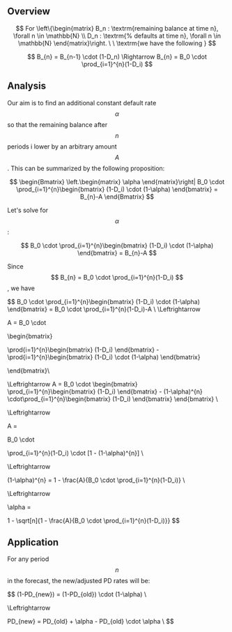 ## Overview
$$
For \left\{\begin{matrix}
B_n : \textrm{remaining balance at time n}, \forall n \in \mathbb{N}
\\ 
D_n : \textrm{% defaults at time n}, \forall n \in \mathbb{N}
\end{matrix}\right. \ \ \textrm{we have the following }
$$

$$
B_{n} = B_{n-1} \cdot (1-D_n) \Rightarrow B_{n} = B_0 \cdot \prod_{i=1}^{n}(1-D_i) 
$$


## Analysis
Our aim is to find an additional constant default rate $$ \alpha $$ so that the remaining balance after $$n$$ periods i lower by an arbitrary amount $$ A $$. This can be summarized by the following proposition:

$$
\begin{Bmatrix}
\left.\begin{matrix}
\alpha
\end{matrix}\right|
B_0 \cdot \prod_{i=1}^{n}\begin{bmatrix} (1-D_i) \cdot (1-\alpha)  \end{bmatrix} = B_{n}-A
\end{Bmatrix} 
$$

Let's solve for $$ \alpha $$:

$$
B_0 \cdot \prod_{i=1}^{n}\begin{bmatrix} (1-D_i) \cdot (1-\alpha)  \end{bmatrix} = B_{n}-A 
$$

Since $$ B_{n} = B_0 \cdot \prod_{i=1}^{n}(1-D_i)  $$, we have


$$
B_0 \cdot \prod_{i=1}^{n}\begin{bmatrix} (1-D_i) \cdot (1-\alpha)  \end{bmatrix} = B_0 \cdot \prod_{i=1}^{n}(1-D_i)-A \\
\Leftrightarrow 

A = B_0 \cdot 

\begin{bmatrix}   

\prod{i=1}^{n}\begin{bmatrix} (1-D_i) \end{bmatrix} - \prod{i=1}^{n}\begin{bmatrix} (1-D_i) \cdot (1-\alpha)  \end{bmatrix}

\end{bmatrix}\\

\Leftrightarrow 
A = B_0 \cdot 
\begin{bmatrix}   
\prod_{i=1}^{n}\begin{bmatrix} (1-D_i) \end{bmatrix} - (1-\alpha)^{n} \cdot\prod_{i=1}^{n}\begin{bmatrix} (1-D_i)  \end{bmatrix}
\end{bmatrix} \\

\Leftrightarrow 

A = 

B_0 \cdot 

\prod_{i=1}^{n}(1-D_i) \cdot [1 - (1-\alpha)^{n}] \\

\Leftrightarrow 

(1-\alpha)^{n} = 
1 - \frac{A}{B_0 \cdot \prod_{i=1}^{n}(1-D_i)} \\

\Leftrightarrow 

\alpha = 

1 - \sqrt[n]{1 - \frac{A}{B_0 \cdot \prod_{i=1}^{n}(1-D_i)}}
$$





## Application
For any period $$n$$ in the forecast, the new/adjusted PD rates will be:

$$
(1-PD_{new}) = (1-PD_{old}) \cdot (1-\alpha) \\

\Leftrightarrow 

PD_{new} = PD_{old} + \alpha - PD_{old} \cdot \alpha \\
$$
